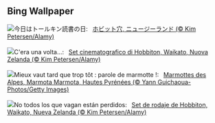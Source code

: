 ## Bing Wallpaper
![](https://www.bing.com/th?id=OHR.HobbitHole_JA-JP0242283883_UHD.jpg&w=1000)今日はトールキン読書の日:&nbsp;&ensp;[ホビット穴, ニュージーランド (© Kim Petersen/Alamy)](https://www.bing.com/th?id=OHR.HobbitHole_JA-JP0242283883_UHD.jpg)
<br><br/>
![](https://www.bing.com/th?id=OHR.HobbitHole_IT-IT4670453023_UHD.jpg&w=1000)C'era una volta...:&nbsp;&ensp;[Set cinematografico di Hobbiton, Waikato, Nuova Zelanda (© Kim Petersen/Alamy)](https://www.bing.com/th?id=OHR.HobbitHole_IT-IT4670453023_UHD.jpg)
<br><br/>
![](https://www.bing.com/th?id=OHR.ProcrastinationD_FR-FR5977849258_UHD.jpg&w=1000)Mieux vaut tard que trop tôt : parole de marmotte !:&nbsp;&ensp;[Marmottes des Alpes, Marmota Marmota, Hautes Pyrénées (© Yann Guichaoua-Photos/Getty Images)](https://www.bing.com/th?id=OHR.ProcrastinationD_FR-FR5977849258_UHD.jpg)
<br><br/>
![](https://www.bing.com/th?id=OHR.HobbitHole_ES-ES0003424206_UHD.jpg&w=1000)No todos los que vagan están perdidos:&nbsp;&ensp;[Set de rodaje de Hobbiton, Waikato, Nueva Zelanda (© Kim Petersen/Alamy)](https://www.bing.com/th?id=OHR.HobbitHole_ES-ES0003424206_UHD.jpg)
<br><br/>
